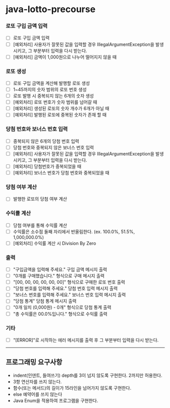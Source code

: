 # java-lotto-precourse

### 로또 구입 금액 입력

- [ ] 로또 구입 금액 입력
- [ ] [예외처리] 사용자가 잘못된 값을 입력할 경우 IllegalArgumentException을 발생시키고, 그 부분부터 입력을 다시 받는다.
- [ ] [예외처리] 금액이 1,000원으로 나누어 떨어지지 않을 때

### 로또 생성

- [ ] 로또 구입 금액을 계산해 발행할 로또 생성
- [ ] 1~45까지의 숫자 범위의 로또 번호 생성
- [ ] 로또 발행 시 중복되지 않는 6개의 숫자 생성
- [ ] [예외처리] 로또 번호가 숫자 범위를 넘어갈 때
- [ ] [예외처리] 생성된 로또의 숫자 개수가 6개가 아닐 때
- [ ] [예외처리] 발행된 로또에 중복된 숫자가 존재 할 때

### 당첨 번호와 보너스 번호 입력

- [ ] 중복되지 않은 6개의 당첨 번호 입력
- [ ] 당첨 번호와 중복되지 않은 보너스 번호 입력
- [ ] [예외처리] 사용자가 잘못된 값을 입력할 경우 IllegalArgumentException을 발생시키고, 그 부분부터 입력을 다시 받는다.
- [ ] [예외처리] 당첨번호가 중복되었을 때
- [ ] [예외처리] 보너스 번호가 당첨 번호와 중복되었을 때

### 당첨 여부 계산

- [ ] 발행한 로또의 당첨 여부 계산

### 수익률 계산

- [ ] 당첨 여부를 통해 수익률 계산
- [ ] 수익률은 소수점 둘째 자리에서 반올림한다. (ex. 100.0%, 51.5%, 1,000,000.0%)
- [ ] [예외처리] 수익률 계산 시 Division By Zero

### 출력

- [ ] "구입금액을 입력해 주세요." 구입 금액 메시지 출력
- [ ] "0개를 구매했습니다." 형식으로 구매 메시지 출력
- [ ] "[00, 00, 00, 00, 00, 00]" 형식으로 구매한 로또 번호 출력
- [ ] "당첨 번호를 입력해 주세요." 당첨 번호 입력 메시지 출력
- [ ] "보너스 번호를 입력해 주세요." 보너스 번호 입력 메시지 출력
- [ ] "당첨 통계" 당첨 통계 메시지 출력
- [ ] "0개 일치 (0,000원) - 0개" 형식으로 당첨 통계 출력
- [ ] "총 수익률은 00.0%입니다." 형식으로 수익률 출력

### 기타

- [ ] "[ERROR]"로 시작하는 에러 메시지를 출력 후 그 부분부터 입력을 다시 받는다.

---

## 프로그래밍 요구사항

* indent(인덴트, 들여쓰기) depth를 3이 넘지 않도록 구현한다. 2까지만 허용한다.
* 3항 연산자를 쓰지 않는다.
* 함수(또는 메서드)의 길이가 15라인을 넘어가지 않도록 구현한다.
* else 예약어를 쓰지 않는다
* Java Enum을 적용하여 프로그램을 구현한다.